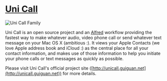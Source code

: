 [Uni Call](http://unicall.guiguan.net)
==========

![Uni Call Family](http://y.guiguan.net/unicall-4)

Uni Call is an open source project and an [Alfred](http://www.alfredapp.com) workflow providing the fastest way to make whatever audio, video phone call or send whatever text message on your Mac OS X (ambitious :). It views your Apple Contacts (we love Apple address book and iCloud :) as the central place for all your contact information, and makes use of those information to help you initiate your phone calls or text messages as quickly as possible.

Please visit Uni Call's official project site ([http://unicall.guiguan.net](http://unicall.guiguan.net)) for more details.
